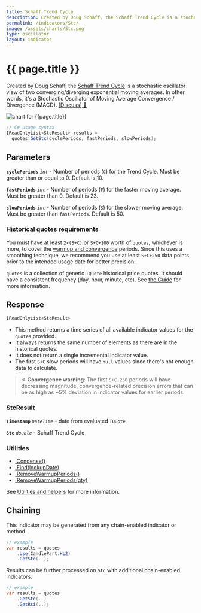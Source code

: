 ```yaml
---
title: Schaff Trend Cycle
description: Created by Doug Schaff, the Schaff Trend Cycle is a stochastic oscillator view of two converging/diverging exponential moving averages.  In other words, it's a Stochastic Oscillator of Moving Average Convergence / Divergence (MACD).
permalink: /indicators/Stc/
image: /assets/charts/Stc.png
type: oscillator
layout: indicator
---
```


# {{ page.title }}

Created by Doug Schaff, the [Schaff Trend Cycle](https://www.investopedia.com/articles/forex/10/schaff-trend-cycle-indicator.asp) is a stochastic oscillator view of two converging/diverging exponential moving averages.  In other words, it's a Stochastic Oscillator of Moving Average Convergence / Divergence (MACD).
[[Discuss] &#128172;]({{site.github.repository_url}}/discussions/570 "Community discussion about this indicator")

![chart for {{page.title}}]({{site.baseurl}}{{page.image}})

```csharp
// C# usage syntax
IReadOnlyList<StcResult> results =
  quotes.GetStc(cyclePeriods, fastPeriods, slowPeriods);
```

## Parameters

**`cyclePeriods`** _`int`_ - Number of periods (`C`) for the Trend Cycle.  Must be greater than or equal to 0.  Default is 10.

**`fastPeriods`** _`int`_ - Number of periods (`F`) for the faster moving average.  Must be greater than 0.  Default is 23.

**`slowPeriods`** _`int`_ - Number of periods (`S`) for the slower moving average.  Must be greater than `fastPeriods`.  Default is 50.

### Historical quotes requirements

You must have at least `2×(S+C)` or `S+C+100` worth of `quotes`, whichever is more, to cover the [warmup and convergence]({{site.github.repository_url}}/discussions/688) periods.  Since this uses a smoothing technique, we recommend you use at least `S+C+250` data points prior to the intended usage date for better precision.

`quotes` is a collection of generic `TQuote` historical price quotes.  It should have a consistent frequency (day, hour, minute, etc).  See [the Guide]({{site.baseurl}}/guide/#historical-quotes) for more information.

## Response

```csharp
IReadOnlyList<StcResult>
```

- This method returns a time series of all available indicator values for the `quotes` provided.
- It always returns the same number of elements as there are in the historical quotes.
- It does not return a single incremental indicator value.
- The first `S+C` slow periods will have `null` values since there's not enough data to calculate.

>&#9886; **Convergence warning**: The first `S+C+250` periods will have decreasing magnitude, convergence-related precision errors that can be as high as ~5% deviation in indicator values for earlier periods.

### StcResult

**`Timestamp`** _`DateTime`_ - date from evaluated `TQuote`

**`Stc`** _`double`_ - Schaff Trend Cycle

### Utilities

- [.Condense()]({{site.baseurl}}/utilities#condense)
- [.Find(lookupDate)]({{site.baseurl}}/utilities#find-indicator-result-by-date)
- [.RemoveWarmupPeriods()]({{site.baseurl}}/utilities#remove-warmup-periods)
- [.RemoveWarmupPeriods(qty)]({{site.baseurl}}/utilities#remove-warmup-periods)

See [Utilities and helpers]({{site.baseurl}}/utilities#utilities-for-indicator-results) for more information.

## Chaining

This indicator may be generated from any chain-enabled indicator or method.

```csharp
// example
var results = quotes
    .Use(CandlePart.HL2)
    .GetStc(..);
```

Results can be further processed on `Stc` with additional chain-enabled indicators.

```csharp
// example
var results = quotes
    .GetStc(..)
    .GetRsi(..);
```
